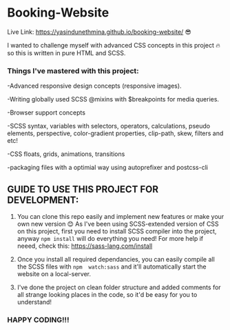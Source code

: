 # Booking-Website

Live Link: https://yasindunethmina.github.io/booking-website/ 😎

I wanted to challenge myself with advanced CSS concepts in this project 🔥 so this is written in pure HTML and SCSS.

### Things I've mastered with this project:

-Advanced responsive design concepts (responsive images).

-Writing globally used SCSS @mixins with $breakpoints for media queries.

-Browser support concepts

-SCSS syntax, variables with selectors, operators, calculations, pseudo elements, perspective, color-gradient properties, clip-path, skew, filters and etc!

-CSS floats, grids, animations, transitions

-packaging files with a optimial way using autoprefixer and postcss-cli

## GUIDE TO USE THIS PROJECT FOR DEVELOPMENT:

1. You can clone this repo easily and implement new features or make your own new version 😊 As I've been using SCSS-extended version of CSS on this project, first you need to install SCSS compiler into the project, anyway ``` npm install ``` will do everything you need! For more help if neeed, check this: https://sass-lang.com/install

2. Once you install all required dependancies, you can easily compile all the SCSS files with ``` npm  watch:sass ``` and it'll automatically start the website on a local-server.

3. I've done the project on clean folder structure and added comments for all strange looking places in the code, so it'd be easy for you to understand!

### HAPPY CODING!!!

